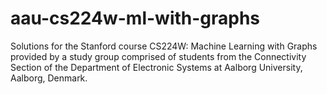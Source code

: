 # aau-cs224w-ml-with-graphs
Solutions for the Stanford course CS224W: Machine Learning with Graphs provided by a study group comprised of students from the Connectivity Section of the Department of Electronic Systems at Aalborg University, Aalborg, Denmark.
